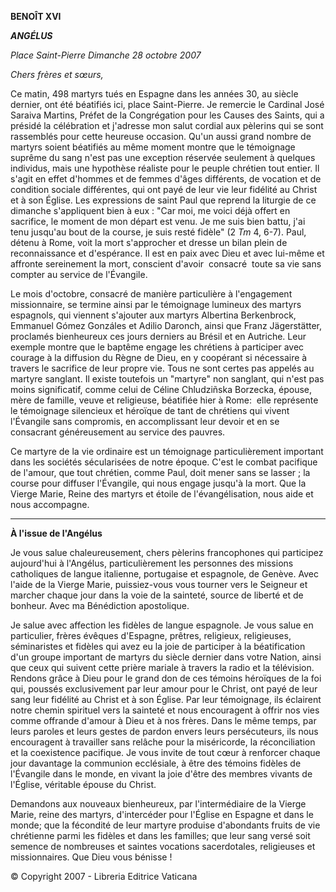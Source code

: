 **BENOÎT XVI**

***ANGÉLUS***

*Place Saint-Pierre* *Dimanche 28 octobre 2007*

*Chers frères et sœurs,*

Ce matin, 498 martyrs tués en Espagne dans les années 30, au siècle dernier, ont été béatifiés ici, place Saint-Pierre. Je remercie le Cardinal José Saraiva Martins, Préfet de la Congrégation pour les Causes des Saints, qui a présidé la célébration et j'adresse mon salut cordial aux pèlerins qui se sont rassemblés pour cette heureuse occasion. Qu'un aussi grand nombre de martyrs soient béatifiés au même moment montre que le témoignage suprême du sang n'est pas une exception réservée seulement à quelques individus, mais une hypothèse réaliste pour le peuple chrétien tout entier. Il s'agit en effet d'hommes et de femmes d'âges différents, de vocation et de condition sociale différentes, qui ont payé de leur vie leur fidélité au Christ et à son Église. Les expressions de saint Paul que reprend la liturgie de ce dimanche s'appliquent bien à eux : "Car moi, me voici déjà offert en sacrifice, le moment de mon départ est venu. Je me suis bien battu, j'ai tenu jusqu'au bout de la course, je suis resté fidèle" (2 *Tm* 4, 6-7). Paul, détenu à Rome, voit la mort s'approcher et dresse un bilan plein de reconnaissance et d'espérance. Il est en paix avec Dieu et avec lui-même et affronte sereinement la mort, conscient d'avoir  consacré  toute sa vie sans compter au service de l'Évangile.

Le mois d'octobre, consacré de manière particulière à l'engagement missionnaire, se termine ainsi par le témoignage lumineux des martyrs espagnols, qui viennent s'ajouter aux martyrs Albertina Berkenbrock, Emmanuel Gómez Gonzáles et Adilio Daronch, ainsi que Franz Jägerstätter, proclamés bienheureux ces jours derniers au Brésil et en Autriche. Leur exemple montre que le baptême engage les chrétiens à participer avec courage à la diffusion du Règne de Dieu, en y coopérant si nécessaire à travers le sacrifice de leur propre vie. Tous ne sont certes pas appelés au martyre sanglant. Il existe toutefois un "martyre" non sanglant, qui n'est pas moins significatif, comme celui de Céline Chludziñska Borzecka, épouse, mère de famille, veuve et religieuse, béatifiée hier à Rome:  elle représente le témoignage silencieux et héroïque de tant de chrétiens qui vivent l'Évangile sans compromis, en accomplissant leur devoir et en se consacrant généreusement au service des pauvres.

Ce martyre de la vie ordinaire est un témoignage particulièrement important dans les sociétés sécularisées de notre époque. C'est le combat pacifique de l'amour, que tout chrétien, comme Paul, doit mener sans se lasser ; la course pour diffuser l'Évangile, qui nous engage jusqu'à la mort. Que la Vierge Marie, Reine des martyrs et étoile de l'évangélisation, nous aide et nous accompagne.

* * *

**À l'issue de l'Angélus**

Je vous salue chaleureusement, chers pèlerins francophones qui participez aujourd'hui à l'Angélus, particulièrement les personnes des missions catholiques de langue italienne, portugaise et espagnole, de Genève. Avec l'aide de la Vierge Marie, puissiez-vous vous tourner vers le Seigneur et marcher chaque jour dans la voie de la sainteté, source de liberté et de bonheur. Avec ma Bénédiction apostolique.

Je salue avec affection les fidèles de langue espagnole. Je vous salue en particulier, frères évêques d'Espagne, prêtres, religieux, religieuses, séminaristes et fidèles qui avez eu la joie de participer à la béatification d'un groupe important de martyrs du siècle dernier dans votre Nation, ainsi que ceux qui suivent cette prière mariale à travers la radio et la télévision. Rendons grâce à Dieu pour le grand don de ces témoins héroïques de la foi qui, poussés exclusivement par leur amour pour le Christ, ont payé de leur sang leur fidélité au Christ et à son Église. Par leur témoignage, ils éclairent notre chemin spirituel vers la sainteté et nous encouragent à offrir nos vies comme offrande d'amour à Dieu et à nos frères. Dans le même temps, par leurs paroles et leurs gestes de pardon envers leurs persécuteurs, ils nous encouragent à travailler sans relâche pour la miséricorde, la réconciliation et la coexistence pacifique. Je vous invite de tout cœur à renforcer chaque jour davantage la communion ecclésiale, à être des témoins fidèles de l'Évangile dans le monde, en vivant la joie d'être des membres vivants de l'Église, véritable épouse du Christ.

Demandons aux nouveaux bienheureux, par l'intermédiaire de la Vierge Marie, reine des martyrs, d'intercéder pour l'Église en Espagne et dans le monde; que la fécondité de leur martyre produise d'abondants fruits de vie chrétienne parmi les fidèles et dans les familles; que leur sang versé soit semence de nombreuses et saintes vocations sacerdotales, religieuses et missionnaires. Que Dieu vous bénisse !

© Copyright 2007 - Libreria Editrice Vaticana